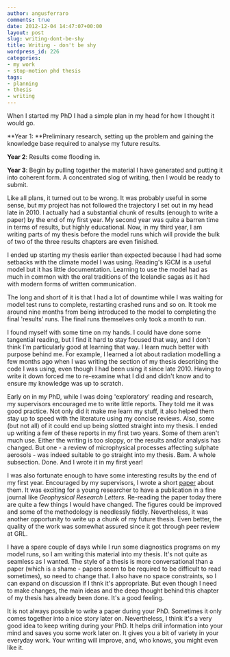 ```yaml
---
author: angusferraro
comments: true
date: 2012-12-04 14:47:07+00:00
layout: post
slug: writing-dont-be-shy
title: Writing - don't be shy
wordpress_id: 226
categories:
- my work
- stop-motion phd thesis
tags:
- planning
- thesis
- writing
---
```


When I started my PhD I had a simple plan in my head for how I thought
it would go.

**Year 1: **Preliminary research, setting up the problem and gaining
  the knowledge base required to analyse my future results.

**Year 2**: Results come flooding in.

**Year 3**: Begin by pulling together the material I have generated
  and putting it into coherent form. A concentrated slog of writing,
  then I would be ready to submit.

Like all plans, it turned out to be wrong. It was probably useful in
some sense, but my project has not followed the trajectory I set out
in my head late in 2010. I actually had a substantial chunk of results
(enough to write a paper) by the end of my first year. My second year
was quite a barren time in terms of results, but highly
educational. Now, in my third year, I am writing parts of my thesis
before the model runs which will provide the bulk of two of the three
results chapters are even finished.

I ended up starting my thesis earlier than expected because I had had
some setbacks with the climate model I was using. Reading's IGCM is a
useful model but it has little documentation. Learning to use the
model had as much in common with the oral traditions of the Icelandic
sagas as it had with modern forms of written communication.

The long and short of it is that I had a lot of downtime while I was
waiting for model test runs to complete, restarting crashed runs and
so on. It took me around nine months from being introduced to the
model to completing the final 'results' runs. The final runs
themselves only took a month to run.

I found myself with some time on my hands. I could have done some
tangential reading, but I find it hard to stay focused that way, and I
don't think I'm particularly good at learning that way. I learn much
better with purpose behind me. For example, I learned a lot about
radiation modelling a few months ago when I was writing the section of
my thesis describing the code I was using, even though I had been
using it since late 2010. Having to write it down forced me to
re-examine what I did and didn't know and to ensure my knowledge was
up to scratch.

Early on in my PhD, while I was doing 'exploratory' reading and
research, my supervisors encouraged me to write little reports. They
told me it was good practice. Not only did it make me learn my stuff,
it also helped them stay up to speed with the literature using my
concise reviews. Also, some (but not all) of it could end up being
slotted straight into my thesis. I ended up writing a few of these
reports in my first two years. Some of them aren't much use. Either
the writing is too sloppy, or the results and/or analysis has
changed. But one - a review of microphysical processes affecting
sulphate aerosols - was indeed suitable to go straight into my
thesis. Bam. A whole subsection. Done. And I wrote it in my first
year!

I was also fortunate enough to have some interesting results by the
end of my first year. Encouraged by my supervisors, I wrote a short
[paper](http://www.agu.org/pubs/crossref/2011/2011GL049761.shtml)
about them. It was exciting for a young researcher to have a
publication in a fine journal like _Geophysical Research
Letters_. Re-reading the paper today there are quite a few things I
would have changed. The figures could be improved and some of the
methodology is needlessly fiddly. Nevertheless, it was another
opportunity to write up a chunk of my future thesis. Even better, the
quality of the work was somewhat assured since it got through peer
review at GRL.

I have a spare couple of days while I run some diagnostics programs on
my model runs, so I am writing this material into my thesis. It's not
quite as seamless as I wanted. The style of a thesis is more
conversational than a paper (which is a shame - papers seem to be
required to be difficult to read sometimes), so need to change that. I
also have no space constraints, so I can expand on discussion if I
thnk it's appropriate. But even though I need to make changes, the
main ideas and the deep thought behind this chapter of my thesis has
already been done. It's a good feeling.

It is not always possible to write a paper during your PhD. Sometimes
it only comes together into a nice story later on. Nevertheless, I
think it's a very good idea to keep writing during your PhD. It helps
drill information into your mind and saves you some work later on. It
gives you a bit of variety in your everyday work. Your writing will
improve, and, who knows, you might even like it.
